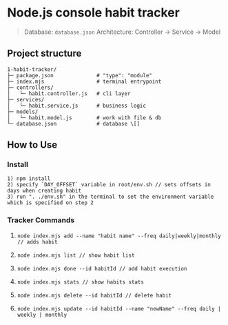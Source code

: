 # Node.js console habit tracker

> Database: `database.json`
> Architecture: Controller -> Service -> Model

## Project structure

```
1-habit-tracker/
├─ package.json              # "type": "module"
├─ index.mjs                 # terminal entrypoint
├─ controllers/
│   └─ habit.controller.js   # cli layer
├─ services/
│   └─ habit.service.js      # business logic
├─ models/
│   └─ habit.model.js        # work with file & db
└─ database.json             # database \[]
````

## How to Use

### Install
```
1) npm install
2) specify `DAY_OFFSET` variable in root/env.sh // sets offsets in days when creating habit
3) run ". ./env.sh" in the terminal to set the environment variable which is specified on step 2
```

### Tracker Commands

1. `node index.mjs add --name "habit name" --freq daily|weekly|monthly // adds habit`

2. `node index.mjs list // show habit list`

3. `node index.mjs done --id habitId // add habit execution`

4. `node index.mjs stats // show habits stats`

5. `node index.mjs delete --id habitId // delete habit`

6. `node index.mjs update --id habitId --name "newName" --freq daily | weekly | monthly` 